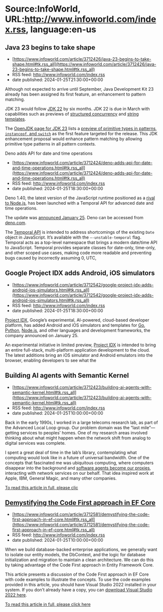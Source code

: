 # Source:InfoWorld, URL:http://www.infoworld.com/index.rss, language:en-us

## Java 23 begins to take shape
 - [https://www.infoworld.com/article/3712426/java-23-begins-to-take-shape.html#tk.rss_all](https://www.infoworld.com/article/3712426/java-23-begins-to-take-shape.html#tk.rss_all)
 - RSS feed: http://www.infoworld.com/index.rss
 - date published: 2024-01-25T21:30:00+00:00

<article>
	<section class="page">
<p>Although not expected to arrive until September, Java Development Kit 23 already has been assigned its first feature, an enhancement to pattern matching.</p><p>JDK 23 would follow <a href="https://www.infoworld.com/article/3708329/jdk-22-the-new-features-in-java-22.html">JDK 22</a> by six months. JDK 22 is due in March with capabilities such as previews of <a href="https://openjdk.org/jeps/462" rel="nofollow">structured concurrency</a> and <a href="https://openjdk.org/jeps/459" rel="nofollow">string templates</a>.</p><p>The <a href="https://openjdk.org/projects/jdk/23/" rel="nofollow">OpenJDK page for JDK 23</a> lists a <a href="https://openjdk.org/jeps/455" rel="nofollow">preview of primitive types in patterns, <code>instanceof</code>, and <code>switch</code></a> as the first feature targeted for the release. This JDK enhancement proposal would enhance pattern matching by allowing primitive type patterns in all pattern contexts.</p><p cla

## Deno adds API for date and time operations
 - [https://www.infoworld.com/article/3712424/deno-adds-api-for-date-and-time-operations.html#tk.rss_all](https://www.infoworld.com/article/3712424/deno-adds-api-for-date-and-time-operations.html#tk.rss_all)
 - RSS feed: http://www.infoworld.com/index.rss
 - date published: 2024-01-25T18:30:00+00:00

<article>
	<section class="page">
<p>Deno 1.40, the latest version of the JavaScript runtime positioned as a <a href="https://www.infoworld.com/article/3668660/deno-vs-nodejs-which-is-better.html">rival to Node.js</a>, has been launched with a Temporal API for advanced date and time operations.</p><p>The update was <a href="https://deno.com/blog/v1.40" rel="nofollow">announced January 25</a>. Deno can be accessed from <a href="https://deno.com/" rel="nofollow">deno.com</a>.</p><p>The <a href="https://deno.com/blog/v1.40#temporal-api" rel="nofollow">Temporal API</a> is intended to address shortcomings of the existing <code>Date</code> object in JavaScript. It’s available with the <code>–-unstable-temporal</code> flag. Temporal acts as a top-level namespace that brings a modern date/time API to JavaScript. Temporal provides separate classes for date-only, time-only, and other scoped use cases, making code more readable and preventing bugs caused by incorrectly assuming 0, UTC, 

## Google Project IDX adds Android, iOS simulators
 - [https://www.infoworld.com/article/3712542/google-project-idx-adds-android-ios-simulators.html#tk.rss_all](https://www.infoworld.com/article/3712542/google-project-idx-adds-android-ios-simulators.html#tk.rss_all)
 - RSS feed: http://www.infoworld.com/index.rss
 - date published: 2024-01-25T18:30:00+00:00

<article>
	<section class="page">
<p><a href="https://idx.dev/" rel="nofollow">Project IDX</a>, Google’s experimental, AI-powered, cloud-based developer platform, has added Android and iOS simulators and templates for <a href="https://www.infoworld.com/article/3198928/whats-the-go-programming-language-really-good-for.html">Go</a>, <a href="https://www.infoworld.com/article/3204016/what-is-python-powerful-intuitive-programming.html">Python</a>, <a href="https://www.infoworld.com/article/3210589/what-is-nodejs-javascript-runtime-explained.html">Node.js</a>, and other languages and development frameworks, the company announced on January 25.</p><p>An experimental initiative in limited preview, <a href="https://developers.google.com/idx" rel="nofollow">Project IDX</a> is intended to bring an entire full-stack, multi-platform application development to the cloud. The latest additions bring an iOS simulator and Android emulators into the browser, enabling developers to see what the

## Building AI agents with Semantic Kernel
 - [https://www.infoworld.com/article/3712423/building-ai-agents-with-semantic-kernel.html#tk.rss_all](https://www.infoworld.com/article/3712423/building-ai-agents-with-semantic-kernel.html#tk.rss_all)
 - RSS feed: http://www.infoworld.com/index.rss
 - date published: 2024-01-25T10:00:00+00:00

<article>
	<section class="page">
<p>Back in the early 1990s, I worked in a large telecoms research lab, as part of the Advanced Local Loop group. Our problem domain was the “last mile”—getting services to peoples’ homes. One of my research areas involved thinking about what might happen when the network shift from analog to digital services was complete.</p><p>I spent a great deal of time in the lab’s library, contemplating what computing would look like in a future of universal bandwidth. One of the concepts that fascinated me was ubiquitous computing, where computers disappear into the background and <a href="https://en.wikipedia.org/wiki/Software_agent" rel="nofollow">software agents become our proxies</a>, interacting with network services on our behalf. That idea inspired work at Apple, IBM, General Magic, and many other companies.</p><p class="jumpTag"><a href="/article/3712423/building-ai-agents-with-semantic-kernel.html#jump">To read this article in full, please clic

## Demystifying the Code First approach in EF Core
 - [https://www.infoworld.com/article/3712581/demystifying-the-code-first-approach-in-ef-core.html#tk.rss_all](https://www.infoworld.com/article/3712581/demystifying-the-code-first-approach-in-ef-core.html#tk.rss_all)
 - RSS feed: http://www.infoworld.com/index.rss
 - date published: 2024-01-25T10:00:00+00:00

<article>
	<section class="page">
<p>When we build database-backed enterprise applications, we generally want to isolate our entity models, the DbContext, and the logic for database initialization and migration to maintain a clean architecture. We can do this by taking advantage of the Code First approach in Entity Framework Core.</p><p>This article presents a discussion of the Code First approach in EF Core with code examples to illustrate the concepts. To use the code examples provided in this article, you should have Visual Studio 2022 installed in your system. If you don’t already have a copy, you can <a href="https://visualstudio.microsoft.com/vs/preview/#download-preview" rel="nofollow">download Visual Studio 2022 here</a>.</p><p class="jumpTag"><a href="/article/3712581/demystifying-the-code-first-approach-in-ef-core.html#jump">To read this article in full, please click here</a></p></section></article>

